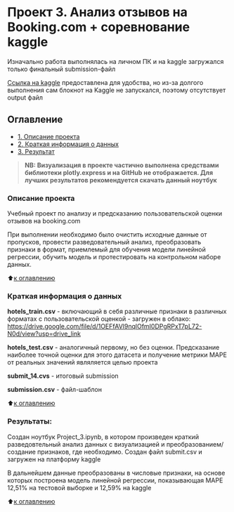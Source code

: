 # Проект 3. Анализ отзывов на Booking.com + соревнование kaggle

Изначально работа выполнялась на личном ПК и на kaggle загружался только финальный submission-файл

[Ссылка на kaggle](https://www.kaggle.com/alekseikirillin/aleksei-k-booking/edit) предоставлена для удобства, но из-за долгого выполнения сам блокнот на Kaggle не запускался, поэтому отсутствует output файл

## Оглавление
* [1. Описание проекта](https://github.com/0upsz/sf_data_science/blob/master/project_3/README.md#Описание-проекта)
* [2. Краткая информация о данных](https://github.com/0upsz/sf_data_science/blob/master/project_3/README.md#Краткая-информация-о-данных)
* [3. Результат](https://github.com/0upsz/sf_data_science/blob/master/project_3/README.md#Результаты)

> **NB: Визуализация в проекте частично выполнена средствами библиотеки plotly.express и на GitHub не отображается. Для лучших результатов рекомендуется скачать данный ноутбук**

### Описание проекта
Учебный проект по анализу и предсказанию пользовательской оценки отзывов на booking.com

При выполнении необходимо было очистить исходные данные от пропусков, провести разведовательный анализ, преобразовать признаки в формат, приемлемый для обучения модели линейной регрессии, обучить  модель и протестировать на контрольном наборе данных.

:arrow_up:[к оглавлению](https://github.com/0upsz/sf_data_science/blob/master/project_2/README.md#Оглавление)


### Краткая информация о данных
**hotels_train.csv** -  включающий в себя различные признаки в различных форматах c пользовательской оценкой - загружен в облако: 
https://drive.google.com/file/d/1OEFfAVl9nqlOfmI0DPgRPxT7pL72-N0d/view?usp=drive_link

**hotels_test.csv** -  аналогичный первому, но без оценки. Предсказание наиболее точной оценки для этого датасета и получение метрики MAPE от реальных значений являляется целью проекта

**submit_14.cvs** - итоговый submission

**submission.csv** - файл-шаблон

:arrow_up:[к оглавлению](https://github.com/0upsz/sf_data_science/blob/master/project_2/README.md#Оглавление)

### Результаты:  
Создан ноутбук Project_3.ipynb, в котором произведен краткий разведовтельный анализ данных с визуализацией и преобразованием/создание признаков, где необходимо.
Создан файл submit.csv и загружен на платформу kaggle

В дальнейшем данные преобразованы в числовые признаки, на основе которых построена модель линейной регрессии, показывающая MAPE 12,51% на тестовой выборке и 12,59% на kaggle

:arrow_up:[к оглавлению](https://github.com/0upsz/sf_data_science/blob/master/project_2/README.md#Оглавление)